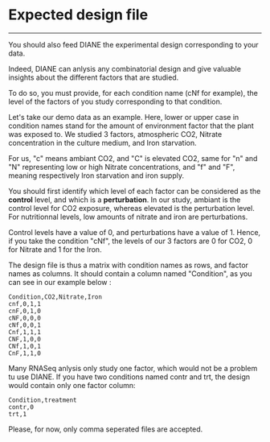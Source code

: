 # Expected design file

---

You should also feed DIANE the experimental design corresponding to your data.

Indeed, DIANE can anlysis any combinatorial design and give valuable insights about the different factors that are studied.

To do so, you must provide, for each condition name (cNf for example), the level of the factors of you study corresponding to that condition.


Let's take our demo data as an example.
 Here, lower or upper case in condition names stand for the amount of environment factor that the plant was exposed to. We studied 3 factors, atmospheric CO2, Nitrate concentration in the culture medium, and Iron starvation.
 
 For us, "c" means ambiant CO2, and "C" is elevated CO2, same for "n" and "N" representing low or high Nitrate concentrations, and "f" and "F", meaning respectively Iron starvation and iron supply.

 
You should first identify which level of each factor can be considered as the **control** level, and which is a **perturbation**. In our study, ambiant is the control level for CO2 exposure, whereas elevated is the perturbation level. For nutritionnal levels, low amounts of nitrate and iron are perturbations.

Control levels have a value of 0, and perturbations have a value of 1.
Hence, if you take the condition "cNf", the levels of our 3 factors are 0 for CO2, 0 for Nitrate and 1 for the Iron.

The design file is thus a matrix with condition names as rows, and factor names as columns.
It should contain a column named "Condition", as you can see in our example below :

```
Condition,CO2,Nitrate,Iron
cnf,0,1,1
cnF,0,1,0
cNF,0,0,0
cNf,0,0,1
Cnf,1,1,1
CNF,1,0,0
CNf,1,0,1
CnF,1,1,0
```
Many RNASeq anlysis only study one factor, which would not be a problem tu use DIANE. If you have two conditions named contr and trt, the design would contain only one factor column: 

```
Condition,treatment
contr,0
trt,1
```

Please, for now, only comma seperated files are accepted.
